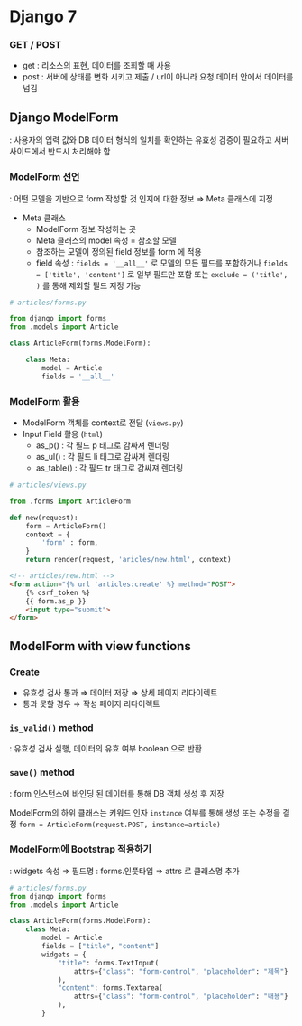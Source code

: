 # Django 7

### GET / POST

-   get : 리소스의 표현, 데이터를 조회할 때 사용
-   post : 서버에 상태를 변화 시키고 제출 / url이 아니라 요청 데이터 안에서 데이터를 넘김

## Django ModelForm

: 사용자의 입력 값와 DB 데이터 형식의 일치를 확인하는 유효성 검증이 필요하고 서버 사이드에서 반드시 처리해야 함

### ModelForm 선언

: 어떤 모델을 기반으로 form 작성할 것 인지에 대한 정보 ⇒ Meta 클래스에 지정

-   Meta 클래스
    -   ModelForm 정보 작성하는 곳
    -   Meta 클래스의 model 속성 = 참조할 모델
    -   참조하는 모델이 정의된 field 정보를 form 에 적용
    -   field 속성 : `fields = '__all__'` 로 모델의 모든 필드를 포함하거나 `fields = ['title', 'content']` 로 일부 필드만 포함 또는 `exclude = ('title', )` 를 통해 제외할 필드 지정 가능

```python
# articles/forms.py

from django import forms
from .models import Article

class ArticleForm(forms.ModelForm):

	class Meta:
		model = Article
		fields = '__all__'
```

### ModelForm 활용

-   ModelForm 객체를 context로 전달 (`views.py`)
-   Input Field 활용 (`html`)
    -   as_p() : 각 필드 p 태그로 감싸져 렌더링
    -   as_ul() : 각 필드 li 태그로 감싸져 렌더링
    -   as_table() : 각 필드 tr 태그로 감싸져 렌더링

```python
# articles/views.py

from .forms import ArticleForm

def new(request):
	form = ArticleForm()
	context = {
		'form' : form,
	}
	return render(request, 'aricles/new.html', context)
```

```html
<!-- articles/new.html -->
<form action="{% url 'articles:create' %} method="POST">
	{% csrf_token %}
	{{ form.as_p }}
	<input type="submit">
</form>
```

## ModelForm with view functions

### Create

-   유효성 검사 통과 ⇒ 데이터 저장 ⇒ 상세 페이지 리다이렉트
-   통과 못할 경우 ⇒ 작성 페이지 리다이렉트

### `is_valid()` method

: 유효성 검사 실행, 데이터의 유효 여부 boolean 으로 반환

### `save()` method

: form 인스턴스에 바인딩 된 데이터를 통해 DB 객체 생성 후 저장

ModelForm의 하위 클래스는 키워드 인자 `instance` 여부를 통해 생성 또는 수정을 결정 `form = ArticleForm(request.POST, instance=article)`

### ModelForm에 Bootstrap 적용하기

: widgets 속성 ⇒ 필드명 : forms.인풋타입 ⇒ attrs 로 클래스명 추가

```python
# articles/forms.py
from django import forms
from .models import Article

class ArticleForm(forms.ModelForm):
    class Meta:
        model = Article
        fields = ["title", "content"]
        widgets = {
            "title": forms.TextInput(
                attrs={"class": "form-control", "placeholder": "제목"}
            ),
            "content": forms.Textarea(
                attrs={"class": "form-control", "placeholder": "내용"}
            ),
        }
```
